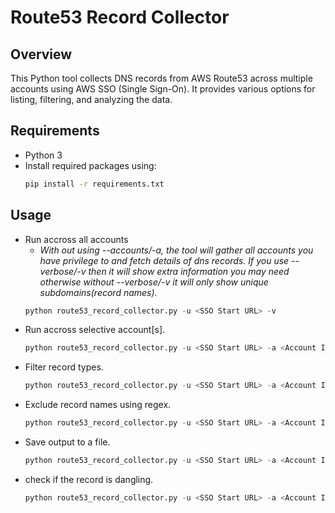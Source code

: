 # Route53 Record Collector

## Overview
This Python tool collects DNS records from AWS Route53 across multiple accounts using AWS SSO (Single Sign-On). It provides various options for listing, filtering, and analyzing the data.

## Requirements
- Python 3
- Install required packages using:
  ```bash
  pip install -r requirements.txt

## Usage


- Run accross all accounts
  - _With out using --accounts/-a, the tool will gather all accounts you have privilege to and fetch details of dns records. If you use --verbose/-v then it will show extra information you may need otherwise without --verbose/-v it will only show unique subdomains(record names)._
  ```python
  python route53_record_collector.py -u <SSO Start URL> -v
  
- Run accross selective account[s].
  ```python
  python route53_record_collector.py -u <SSO Start URL> -a <Account IDs> -v

- Filter record types.
  ```python
  python route53_record_collector.py -u <SSO Start URL> -a <Account IDs> -t <Record Type> -v

- Exclude record names using regex.
  ```python
  python route53_record_collector.py -u <SSO Start URL> -a <Account IDs> -e <Regex> -v

- Save output to a file.
  ```python
  python route53_record_collector.py -u <SSO Start URL> -a <Account IDs> -o <Output FileLocation> -v

- check if the record is dangling.
  ```python
  python route53_record_collector.py -u <SSO Start URL> -a <Account IDs> -cd -v
